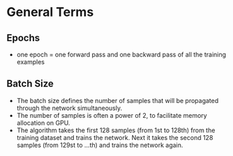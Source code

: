 # General Terms
## Epochs
- one epoch = one forward pass and one backward pass of all the training examples

## Batch Size
- The batch size defines the number of samples that will be propagated through the network simultaneously. 
- The number of samples is often a power of 2, to facilitate memory allocation on GPU.
- The algorithm takes the first 128 samples (from 1st to 128th) from the training dataset and trains the network. Next it takes the second 128 samples (from 129st to ...th) and trains the network again.

